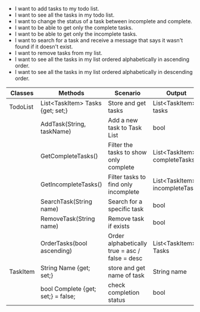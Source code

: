 - I want to add tasks to my todo list.
- I want to see all the tasks in my todo list.
- I want to change the status of a task between incomplete and complete.
- I want to be able to get only the complete tasks.
- I want to be able to get only the incomplete tasks.
- I want to search for a task and receive a message that says it wasn't found if it doesn't exist.
- I want to remove tasks from my list.
- I want to see all the tasks in my list ordered alphabetically in ascending order.
- I want to see all the tasks in my list ordered alphabetically in descending order.

| Classes  | Methods                              | Scenario                                       | Output                     |
|----------|--------------------------------------|------------------------------------------------|----------------------------|
| TodoList | List\<TaskItem> Tasks {get; set;}         | Store and get tasks                           | List\<TaskItem> tasks           |
|          | AddTask(String, taskName)            | Add a new task to Task List                    | bool                       |
|          | GetCompleteTasks()  | Filter the tasks to show only complete        | List\<TaskItem> completeTasks   |
|          | GetIncompleteTasks()| Filter tasks to find only incomplete          | List\<TaskItem> incompleteTasks |
|          | SearchTask(String name)              | Search for a specific task                     | bool                       |
|          | RemoveTask(String name)              | Remove task if exists                          | bool                       |
|          | OrderTasks(bool ascending)           | Order alphabetically true = asc / false = desc | List\<TaskItem> Tasks          |
| TaskItem | String Name {get; set;}              | store and get name of task                     | String name                |
|          | bool Complete {get; set;} = false;   | check completion status                        | bool                       |
